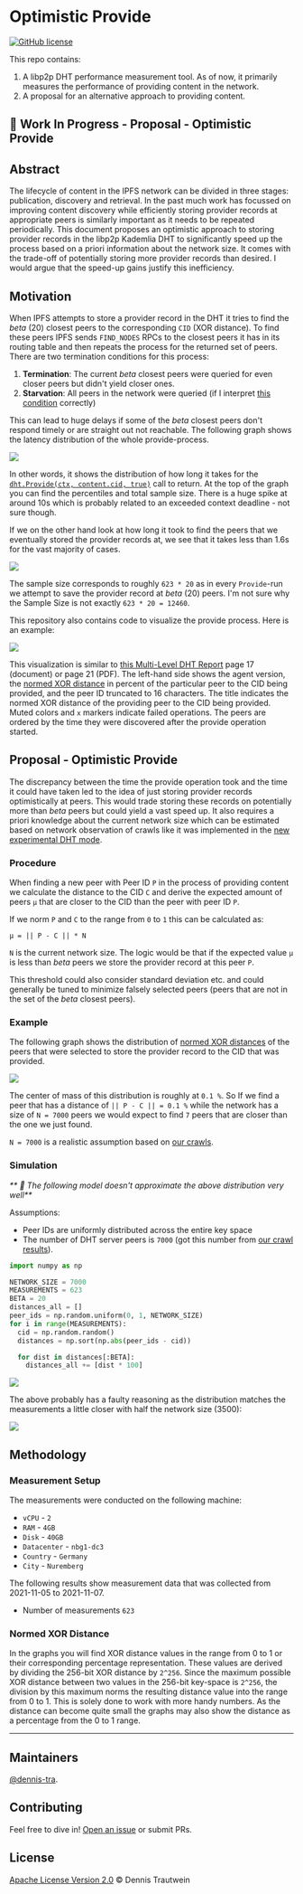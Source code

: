 # Optimistic Provide

[![GitHub license](https://img.shields.io/github/license/dennis-tra/optimistic-provide)](https://github.com/dennis-tra/optimistic-provide/blob/main/LICENSE)

This repo contains:

1. A libp2p DHT performance measurement tool. As of now, it primarily measures the performance of providing content in the network.
2. A proposal for an alternative approach to providing content.

## 🚧 Work In Progress - Proposal - Optimistic Provide

## Abstract

The lifecycle of content in the IPFS network can be divided in three stages: publication, discovery and retrieval.
In the past much work has focussed on improving content discovery while efficiently storing provider records at appropriate peers is similarly important as it needs to be repeated periodically.
This document proposes an optimistic approach to storing provider records in the libp2p Kademlia DHT to significantly speed up the process 
based on a priori information about the network size. It comes with the trade-off of potentially storing more provider records than desired.
I would argue that the speed-up gains justify this inefficiency.

## Motivation

When IPFS attempts to store a provider record in the DHT it tries to find the _beta_ (20) closest peers to the corresponding `CID` (XOR distance).
To find these peers IPFS sends `FIND_NODES` RPCs to the closest peers it has in its routing table and then repeats the process for the returned set of peers.
There are two termination conditions for this process:

1. **Termination**: The current _beta_ closest peers were queried for even closer peers but didn't yield closer ones.
2. **Starvation**: All peers in the network were queried (if I interpret [this condition](https://github.com/libp2p/go-libp2p-kad-dht/blob/cd05807c54f3168f01a5a363b37aee5e38fee63d/query.go#L368) correctly)

This can lead to huge delays if some of the _beta_ closest peers don't respond timely or are straight out not reachable.
The following graph shows the latency distribution of the whole provide-process.

![](./plots/provide_latencies.png)

In other words, it shows the distribution of how long it takes for the [`dht.Provide(ctx, content.cid, true)`](https://github.com/libp2p/go-libp2p-kad-dht/blob/0b7ac010657443bc0675b3bd61133fe04d61d25b/fullrt/dht.go#L752) call to return.
At the top of the graph you can find the percentiles and total sample size. There is a huge spike at around 10s which is probably related to an exceeded context deadline - not sure though.

If we on the other hand look at how long it took to find the peers that we eventually stored the provider records at, we see that it takes less than 1.6s for the vast majority of cases.

![](./plots/find_latencies.png)

The sample size corresponds to roughly `623 * 20` as in every `Provide`-run we attempt to save the provider record at _beta_ (20) peers. I'm not sure why the Sample Size is not exactly `623 * 20 = 12460`.

This repository also contains code to visualize the provide process. Here is an example:

![](./plots/provide_process.png)

This visualization is similar to [this Multi-Level DHT Report](https://drive.google.com/file/d/1OfFyi4VO3itNc3O-YoUqW1Q6D0Fp1Crz/view) page 17 (document) or page 21 (PDF).
The left-hand side shows the agent version, the [normed XOR distance](#normed-xor-distance) in percent of the particular peer to the CID being provided, and the peer ID truncated to 16 characters.
The title indicates the normed XOR distance of the providing peer to the CID being provided.
Muted colors and `x` markers indicate failed operations.
The peers are ordered by the time they were discovered after the provide operation started.

## Proposal - Optimistic Provide

The discrepancy between the time the provide operation took and the time it could have taken led to the idea of just storing provider records optimistically at peers.
This would trade storing these records on potentially more than _beta_ peers but could yield a vast speed up.
It also requires a priori knowledge about the current network size which can be estimated based on network observation of crawls like it was implemented in the [new experimental DHT mode](https://github.com/libp2p/go-libp2p-kad-dht/releases/tag/v0.12.0).

### Procedure

When finding a new peer with Peer ID `P` in the process of providing content we calculate the distance to the CID `C` and derive the expected amount of peers `μ` that are closer to the CID than the peer with peer ID `P`.

If we norm `P` and `C` to the range from `0` to `1` this can be calculated as:

```
μ = || P - C || * N
```

`N` is the current network size. The logic would be that if the expected value `μ` is less than _beta_ peers we store the provider record at this peer `P`.

This threshold could also consider standard deviation etc. and could generally be tuned to minimize falsely selected peers (peers that are not in the set of the _beta_ closest peers).

### Example

The following graph shows the distribution of [normed XOR distances](#normed-xor-distance) of the peers that were selected to store the provider record to the CID that was provided.

![](./plots/peer_distances.png)

 The center of mass of this distribution is roughly at `0.1 %`.
So If we find a peer that has a distance of `|| P - C || = 0.1 %` while the network has a size of `N = 7000` peers we would expect to find `7` peers that are closer than the one we just found. 

`N = 7000` is a realistic assumption based on [our crawls](https://github.com/dennis-tra/nebula-crawler).

### Simulation

_** 🚨 The following model doesn't approximate the above distribution very well**_

Assumptions:

- Peer IDs are uniformly distributed across the entire key space
- The number of DHT server peers is `7000` (got this number from [our crawl results](https://github.com/dennis-tra/nebula-crawler)).

```python
import numpy as np

NETWORK_SIZE = 7000
MEASUREMENTS = 623
BETA = 20
distances_all = []
peer_ids = np.random.uniform(0, 1, NETWORK_SIZE)
for i in range(MEASUREMENTS):
  cid = np.random.random()
  distances = np.sort(np.abs(peer_ids - cid))

  for dist in distances[:BETA]:
    distances_all += [dist * 100]
``` 

![](./plots/peer_distance_sim_7000.png)

The above probably has a faulty reasoning as the distribution matches the measurements a little closer with half the network size (3500):

![](./plots/peer_distance_sim_3500.png)


## Methodology

### Measurement Setup

The measurements were conducted on the following machine:

- `vCPU` - `2`
- `RAM` - `4GB`
- `Disk` - `40GB`
- `Datacenter` - `nbg1-dc3`
- `Country` - `Germany`
- `City` - `Nuremberg`

The following results show measurement data that was collected from 2021-11-05 to 2021-11-07.

- Number of measurements `623`


### Normed XOR Distance

In the graphs you will find XOR distance values in the range from 0 to 1 or their corresponding percentage representation. These values are derived by dividing the 256-bit XOR distance by `2^256`. Since the maximum possible XOR distance between two values in the 256-bit key-space is `2^256`, the division by this maximum norms the resulting distance value into the range from 0 to 1. This is solely done to work with more handy numbers. As the distance can become quite small the graphs may also show the distance as a percentage from the 0 to 1 range.

---

## Maintainers

[@dennis-tra](https://github.com/dennis-tra).

## Contributing

Feel free to dive in! [Open an issue](https://github.com/dennis-tra/optimistic-provide/issues/new) or submit PRs.

## License

[Apache License Version 2.0](LICENSE) © Dennis Trautwein
